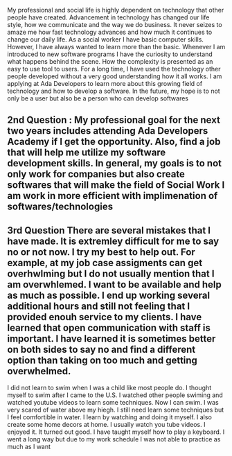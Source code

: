 My professional and social life is highly dependent on technology that other people have created. Advancement in technology has changed our life style, how we communicate and the way we do business. It never seizes to amaze me how fast technology advances and how much it continues to change our daily life. As a social worker I have basic computer skills. However, I have always wanted to learn more than the basic. Whenever I am introduced to new software programs I have the curiosity to understand what happens behind the scene. How the complexity is presented as an easy to use tool to users. For a long time, I have used the technology other people developed without a very good understanding how it all works. I am applying at Ada Developers to learn more about this growing field of  technology and how  to develop a software.  In the future, my hope is to not only be a user but also be a person who can develop softwares 
## 2nd Question : My professional goal for the next two years includes attending Ada Developers Academy if I get the opportunity. Also, find a job that will help me utilize my software development skills. In general, my goals is to not only work for companies but also create softwares that will make the field of Social Work I am work in more efficient with implimenation of softwares/technologies
## 3rd Question There are several mistakes that I have made. It is extremley difficult for me to say no or not now. I try my best to help out. For example, at my job case assigments can get overhwlming but I do not usually mention that I am overwhlemed. I want to be available and help as much as possible. I end up working several additional hours and still not feeling that I provided enouh service to my clients. I have learned that open communication with staff is important. I have learned it is sometimes better on both sides to say no and find a different option than taking on too much and getting overwhelmed. 
 I did not learn to swim when I was a child like most people do. I  thought myself to swim after I came to the U.S. I watched other people swiming and watched youtube videos to learn some techniques. Now I can swim. I was very scared of water above my hiegh. I still need learn some techniques but I feel comfortible in water. I learn by watching and doing it myself. I also create some home decors at home. I usually watch you tube videos. I enjoyed it. It turned out good. I have taught myself how to play a keyboard. I went a long way but due to my work schedule  I was not able to practice as much as I want 
